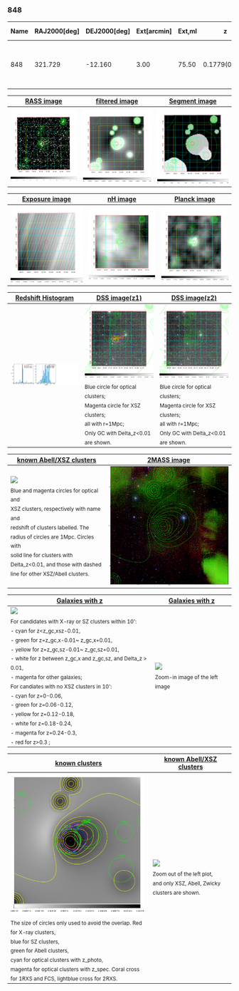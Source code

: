 <div STYLE="page-break-after: always;"></div>

### 848

|Name|RAJ2000[deg]|DEJ2000[deg] |Ext[arcmin]| Ext,ml | z | z_src| C|GC(XSZ,Delta_z<0.01)| GC(OPT,Delta_z<0.01)|GC| R_sig[arcmin] | R500[arcmin] | R500[Mpc]| CRsig[c/s] | CR500[c/s] |L500[1E44 erg/s]|F500[1E-12 erg/s/cm^2]| M500[1E14 Msun]|Tx[keV]|Cnt_sig|Beta|Rc[arcmin]|Comment|Alias|
|---|---|---|---|---|---|------|---|--------|---------|----------|---|---|---|---|---|---|---|---|---|---|---|---|---|---|
|848| 321.729| -12.160| 3.00| 75.50| 0.1779(0.005)| z1, z_xsz| B| PSZ2, Tar, XB| N| A, MCXC, N, PSZ2, Tar, W, XB| 9.288| 6.280| 1.133| 0.221(0.038)| 0.210(0.037)| 3.521(0.300)| 3.975(0.339)| 4.93(0.20)| 6.06(0.16)| 104.8| 0.936(-0.082+0.047)| 6.779(-0.669+0.548)| -| k377|

|[RASS image](../image/848/848_img.pdf)|[filtered image](../image/848/848_fil.pdf)|[Segment image](../image/848/848_seg.pdf)|
|-------------------|--------------------|-------------------|
| <img src="../image/848/848_img.png" width="300">  | <img src="../image/848/848_fil.png" width="300">   | <img src="../image/848/848_seg.png" width="300">  |

|[Exposure image](../image/848/848_mex.pdf)| [nH image](../image/848/848_nh.pdf)| [Planck image](../image/848/848_p.pdf)|
|-------------------|--------------------|-------------------|
|<img src="../image/848/848_mex.png" width="300">   | <img src="../image/848/848_nh.png" width="300">    | <img src="../image/848/848_p.png" width="300"> |

|[Redshift Histogram](../image/848/848_zg.pdf) | [DSS image(z1)](../image/848/848_dss_z1.pdf)      |  [DSS image(z2)](../image/848/848_dss_z2.pdf)    |
|-------------------|--------------------|-------------------|
|<img src="../image/848/848_zg.png" width="300"> |<img src="../image/848/848_dss_z1.png" width="300"> <sub><br>Blue circle for optical clusters; <br>Magenta circle for XSZ clusters; <br>all with r=1Mpc; <br>Only GC with Delta_z<0.01 are shown. </sub>| <img src="../image/848/848_dss_z2.png" width="300"><sub><br>Blue circle for optical clusters; <br>Magenta circle for XSZ clusters; <br>all with r=1Mpc; <br>Only GC with Delta_z<0.01 are shown. </sub> |

|[known Abell/XSZ clusters](../image/848/848_m.pdf) | [2MASS image](../image/848/848_2mass.pdf)      |
|-------------------|-------------------|
|<img src=../image/848/848_m.png width="300"> <br><sub>Blue and magenta circles for optical and <br>XSZ clusters, respectively with name and <br>redshift of clusters labelled. The <br>radius of circles are 1Mpc. Circles with <br>solid line for clusters with <br>Delta_z<0.01, and those with dashed <br>line for other XSZ/Abell clusters.        </sub>|<img src="../image/848/848_2mass.png" width="300">  |

|[Galaxies with z](../image/848/848_opt_ned.pdf) |[Galaxies with z](../image/848/848_opt_ned_zoom.pdf) |
|-------------------|-------------------|
| <img src=../image/848/848_opt_ned.png width="300"> <br><sub> For candidates with X-ray or SZ clusters within 10': <br> - cyan for z<z_gc,xsz-0.01, <br> - green for z=z_gc,x-0.01~ z_gc,x+0.01, <br> - yellow for z=z_gc,sz-0.01~ z_gc,sz+0.01, <br> - white for z between z_gc,x and z_gc,sz, and Delta_z > 0.01, <br> - magenta for other galaxies; <br>For candiates with no XSZ clusters in 10': <br> - cyan for z=0-0.06, <br> - green for z=0.06-0.12, <br> - yellow for z=0.12-0.18, <br> - white for z=0.18-0.24, <br> - magenta for z=0.24-0.3, <br> - red for z>0.3 ;  </sub>|<img src=../image/848/848_opt_ned_zoom.png width="300">  <br><sub> Zoom-in image of the left image</sub>|

|[known clusters](../image/848/848_gc.pdf) |[known Abell/XSZ clusters](../image/848/848_gc_large.pdf) |
|-------------------|-------------------|
| <img src=../image/848/848_gc.png width="300"> <br><sub> The size of circles only used to avoid the overlap. Red for X-ray clusters, <br> blue for SZ clusters, <br> green for Abell clusters, <br> cyan for optical clusters with z_photo, <br> magenta for optical clusters with z_spec. Coral cross for 1RXS and FCS, lightblue cross for 2RXS. </sub>|<img src=../image/848/848_gc_large.png width="300"> <br><sub> Zoom out of the left plot, <br> and only XSZ, Abell, Zwicky clusters are shown. </sub> |



